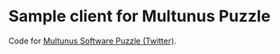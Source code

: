 Sample client for Multunus Puzzle
=================================

Code for [Multunus Software Puzzle (Twitter)](http://twitterpuzzle.herokuapp.com/).